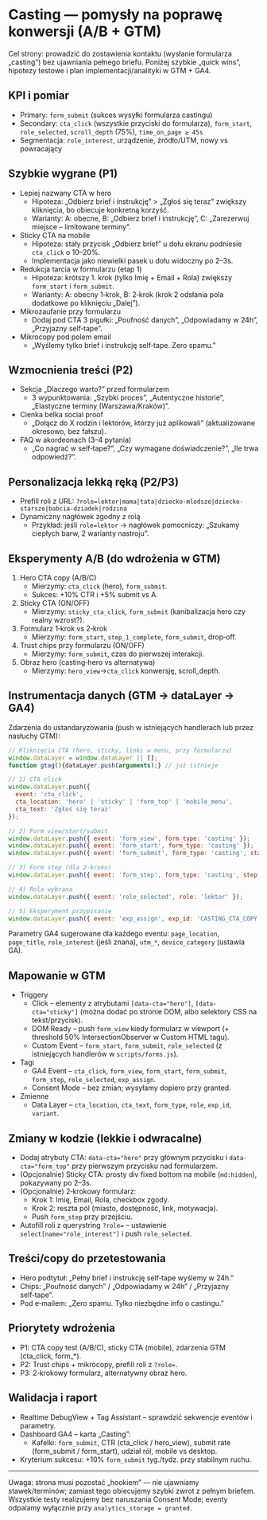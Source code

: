 # Casting — pomysły na poprawę konwersji (A/B + GTM)

Cel strony: prowadzić do zostawienia kontaktu (wysłanie formularza „casting”) bez ujawniania pełnego briefu. Poniżej szybkie „quick wins”, hipotezy testowe i plan implementacji/analityki w GTM + GA4.

## KPI i pomiar
- Primary: `form_submit` (sukces wysyłki formularza castingu)
- Secondary: `cta_click` (wszystkie przyciski do formularza), `form_start`, `role_selected`, `scroll_depth` (75%), `time_on_page ≥ 45s`
- Segmentacja: `role_interest`, urządzenie, źródło/UTM, nowy vs powracający

## Szybkie wygrane (P1)
- Lepiej nazwany CTA w hero
  - Hipoteza: „Odbierz brief i instrukcję” > „Zgłoś się teraz” zwiększy kliknięcia, bo obiecuje konkretną korzyść.
  - Warianty: A: obecne, B: „Odbierz brief i instrukcję”, C: „Zarezerwuj miejsce – limitowane terminy”.
- Sticky CTA na mobile
  - Hipoteza: stały przycisk „Odbierz brief” u dołu ekranu podniesie `cta_click` o 10–20%.
  - Implementacja jako niewielki pasek u dołu widoczny po 2–3s.
- Redukcja tarcia w formularzu (etap 1)
  - Hipoteza: krótszy 1. krok (tylko Imię + Email + Rola) zwiększy `form_start` i `form_submit`.
  - Warianty: A: obecny 1‑krok, B: 2‑krok (krok 2 odsłania pola dodatkowe po kliknięciu „Dalej”).
- Mikrozaufanie przy formularzu
  - Dodaj pod CTA 3 pigułki: „Poufność danych”, „Odpowiadamy w 24h”, „Przyjazny self‑tape”.
- Mikrocopy pod polem email
  - „Wyślemy tylko brief i instrukcję self‑tape. Zero spamu.”

## Wzmocnienia treści (P2)
- Sekcja „Dlaczego warto?” przed formularzem
  - 3 wypunktowania: „Szybki proces”, „Autentyczne historie”, „Elastyczne terminy (Warszawa/Kraków)”.
- Cienka belka social proof
  - „Dołącz do X rodzin i lektorów, którzy już aplikowali” (aktualizowane okresowo, bez fałszu).
- FAQ w akordeonach (3–4 pytania)
  - „Co nagrać w self‑tape?”, „Czy wymagane doświadczenie?”, „Ile trwa odpowiedź?”.

## Personalizacja lekką ręką (P2/P3)
- Prefill roli z URL: `?role=lektor|mama|tata|dziecko-mlodsze|dziecko-starsze|babcia-dziadek|rodzina`
- Dynamiczny nagłówek zgodny z rolą
  - Przykład: jeśli `role=lektor` → nagłówek pomocniczy: „Szukamy ciepłych barw, 2 warianty nastroju”.

## Eksperymenty A/B (do wdrożenia w GTM)
1) Hero CTA copy (A/B/C)
   - Mierzymy: `cta_click` (hero), `form_submit`.
   - Sukces: +10% CTR i +5% submit vs A.
2) Sticky CTA (ON/OFF)
   - Mierzymy: `sticky_cta_click`, `form_submit` (kanibalizacja hero czy realny wzrost?).
3) Formularz 1‑krok vs 2‑krok
   - Mierzymy: `form_start`, `step_1_complete`, `form_submit`, drop‑off.
4) Trust chips przy formularzu (ON/OFF)
   - Mierzymy: `form_submit`, czas do pierwszej interakcji.
5) Obraz hero (casting‑hero vs alternatywa)
   - Mierzymy: `hero_view`→`cta_click` konwersję, scroll_depth.

## Instrumentacja danych (GTM → dataLayer → GA4)
Zdarzenia do ustandaryzowania (push w istniejących handlerach lub przez nasłuchy GTM):

```js
// Kliknięcia CTA (hero, sticky, linki w menu, przy formularzu)
window.dataLayer = window.dataLayer || [];
function gtag(){dataLayer.push(arguments);} // już istnieje

// 1) CTA click
window.dataLayer.push({
  event: 'cta_click',
  cta_location: 'hero' | 'sticky' | 'form_top' | 'mobile_menu',
  cta_text: 'Zgłoś się teraz'
});

// 2) Form view/start/submit
window.dataLayer.push({ event: 'form_view', form_type: 'casting' });
window.dataLayer.push({ event: 'form_start', form_type: 'casting' });
window.dataLayer.push({ event: 'form_submit', form_type: 'casting', status: 'success' });

// 3) Form step (dla 2‑kroku)
window.dataLayer.push({ event: 'form_step', form_type: 'casting', step: 1, action: 'complete' });

// 4) Rola wybrana
window.dataLayer.push({ event: 'role_selected', role: 'lektor' });

// 5) Eksperyment przypisanie
window.dataLayer.push({ event: 'exp_assign', exp_id: 'CASTING_CTA_COPY', variant: 'B' });
```

Parametry GA4 sugerowane dla każdego eventu: `page_location`, `page_title`, `role_interest` (jeśli znana), `utm_*`, `device_category` (ustawia GA).

## Mapowanie w GTM
- Triggery
  - Click – elementy z atrybutami `[data-cta="hero"]`, `[data-cta="sticky"]` (można dodać po stronie DOM, albo selektory CSS na tekst/przycisk).
  - DOM Ready – push `form_view` kiedy formularz w viewport (+ threshold 50% IntersectionObserver w Custom HTML tagu).
  - Custom Event – `form_start`, `form_submit`, `role_selected` (z istniejących handlerów w `scripts/forms.js`).
- Tagi
  - GA4 Event – `cta_click`, `form_view`, `form_start`, `form_submit`, `form_step`, `role_selected`, `exp_assign`.
  - Consent Mode – bez zmian; wysyłamy dopiero przy granted.
- Zmienne
  - Data Layer – `cta_location`, `cta_text`, `form_type`, `role`, `exp_id`, `variant`.

## Zmiany w kodzie (lekkie i odwracalne)
- Dodaj atrybuty CTA: `data-cta="hero"` przy głównym przycisku i `data-cta="form_top"` przy pierwszym przycisku nad formularzem.
- (Opcjonalnie) Sticky CTA: prosty div fixed bottom na mobile (`md:hidden`), pokazywany po 2–3s.
- (Opcjonalnie) 2‑krokowy formularz: 
  - Krok 1: Imię, Email, Rola, checkbox zgody.
  - Krok 2: reszta pól (miasto, dostępność, link, motywacja).
  - Push `form_step` przy przejściu.
- Autofill roli z querystring `?role=` – ustawienie `select[name="role_interest"]` i push `role_selected`.

## Treści/copy do przetestowania
- Hero podtytuł: „Pełny brief i instrukcję self‑tape wyślemy w 24h.”
- Chips: „Poufność danych” / „Odpowiadamy w 24h” / „Przyjazny self‑tape”.
- Pod e‑mailem: „Zero spamu. Tylko niezbędne info o castingu.”

## Priorytety wdrożenia
- P1: CTA copy test (A/B/C), sticky CTA (mobile), zdarzenia GTM (cta_click, form_*).
- P2: Trust chips + mikrocopy, prefill roli z `?role=`.
- P3: 2‑krokowy formularz, alternatywny obraz hero.

## Walidacja i raport
- Realtime DebugView + Tag Assistant – sprawdzić sekwencje eventów i parametry.
- Dashboard GA4 – karta „Casting”: 
  - Kafelki: `form_submit`, CTR (cta_click / hero_view), submit rate (form_submit / form_start), udział ról, mobile vs desktop.
- Kryterium sukcesu: +10% `form_submit` tyg./tydz. przy stabilnym ruchu.

---
Uwaga: strona musi pozostać „hookiem” — nie ujawniamy stawek/terminów; zamiast tego obiecujemy szybki zwrot z pełnym briefem. Wszystkie testy realizujemy bez naruszania Consent Mode; eventy odpalamy wyłącznie przy `analytics_storage = granted`.

